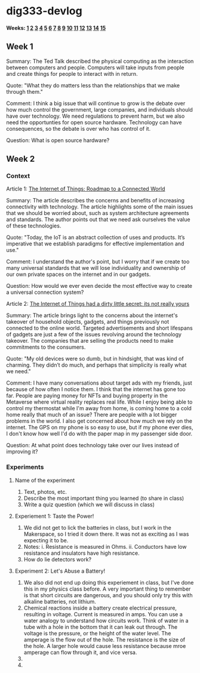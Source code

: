 
# dig333-devlog

#### Weeks: [1](#week-1) [2](#week-2) [3](#week-3) [4](#week-4) [5](#week-5) [6](#week-6) [7](#week-7) [8](#week-8) [9](#week-9) [10](#week-10) [11](#week-11) [12](#week-12) [13](#week-13) [14](#week-14) [15](#week-15)










<!--
BELOW IS A WEEKLY TEMPLATE. COPY/PASTE IT TO ADD A WEEK. SEE ASSIGNMENTS FOR DETAILS 
https://docs.google.com/document/d/1PAoPz-3vDPFWS5q9RHRb-dC7T4earpFXJW8w6v9wfZ0/edit
-->

## Week 1

Summary: The Ted Talk described the physical computing as the interaction between computers and people. Computers will take inputs from people and create things for people to interact with in return.

Quote: "What they do matters less than the relationships that we make through them."

Comment: I think a big issue that will continue to grow is the debate over how much control the government, large companies, and individuals should have over technology. We need regulations to prevent harm, but we also need the opportunties for open source hardware. Technology can have consequences, so the debate is over who has control of it.

Question: What is open source hardware?

## Week 2

### Context
Article 1: [The Internet of Things: Roadmap to a Connected World](https://www.technologyreview.com/2016/03/11/108875/the-internet-of-things-roadmap-to-a-connected-world/)

Summary: The article describes the concerns and benefits of increasing connectivity with technology. The article highlights some of the main issues that we should be worried about, such as system architecture agreements and standards. The author points out that we need ask ourselves the value of these technologies.

Quote: "Today, the IoT is an abstract collection of uses and products. It’s imperative that we establish paradigms for effective implementation and use."

Comment: I understand the author's point, but I worry that if we create too many universal standards that we will lose individuality and ownership of our own private spaces on the internet and in our gadgets.

Question: How would we ever even decide the most effective way to create a universal connection system?

Article 2: [The Internet of Things had a dirty little secret: its not really yours](https://www.theverge.com/circuitbreaker/2016/7/12/12159766/internet-of-things-iot-internet-of-shit-twitter)

Summary: The article brings light to the concerns about the internet's takeover of household objects, gadgets, and things previously not connected to the online world. Targeted advertisements and short lifespans of gadgets are just a few of the issues revolving around the technology takeover. The companies that are selling the products need to make commitments to the consumers.

Quote: "My old devices were so dumb, but in hindsight, that was kind of charming. They didn’t do much, and perhaps that simplicity is really what we need."

Comment: I have many conversations about target ads with my friends, just because of how often I notice them. I think that the internet has gone too far. People are paying money for NFTs and buying property in the Metaverse where virtual reality replaces real life. While I enjoy being able to control my thermostat while I'm away from home, is coming home to a cold home really that much of an issue? There are people with a lot bigger problems in the world. I also get concerned about how much we rely on the internet. The GPS on my phone is so easy to use, but if my phone ever dies, I don't know how well I'd do with the paper map in my passenger side door.

Question: At what point does technology take over our lives instead of improving it?


### Experiments

<!-- List each Platt experiment / Monk recipe outcome, adding notes, photos, schematics, captions to show your work. -->

1. Name of the experiment
    1. Text, photos, etc.
    1. Describe the most important thing you learned (to share in class)
    1. Write a quiz question (which we will discuss in class)

1. Experiement 1: Taste the Power!
    1. We did not get to lick the batteries in class, but I work in the Makerspace, so I tried it down there. It was not as exciting as I was expecting it to be.
    2. Notes:
        i. Resistance is measured in Ohms. 
        ii. Conductors have low resistance and insulators have high resistance.
    4. How do lie detectors work?

2. Experiment 2: Let's Abuse a Battery!
    1. We also did not end up doing this experiement in class, but I've done this in my physics class before. A very important thing to remember is that short circuits are dangerous, and you should only try this with alkaline batteries, not lithium.
    2. Chemical reactions inside a battery create electrical pressure, resulting in voltage. Current is measured in amps. You can use a water analogy to understand how circuits work. Think of water in a tube with a hole in the bottom that it can leak out through. The voltage is the pressure, or the height of the water level. The amperage is the flow out of the hole. The resistance is the size of the hole. A larger hole would cause less resistance because mroe amperage can flow through it, and vice versa.
    3. 
    4. 
